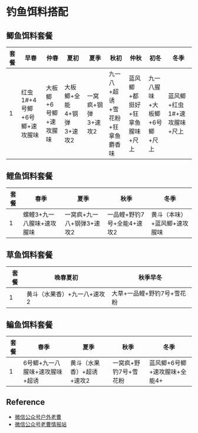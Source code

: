 # 钓鱼饵料搭配
## 鲫鱼饵料套餐
套餐|早春|仲春|夏初|夏季|秋初|仲秋|初冬|冬季
--------|--------|--------|--------|--------|--------|--------|--------|--------
1|红虫1#+4号鲫+6号鲫+速攻腥味|大板鲫+6号鲫+速攻腥味|大板鲫+全能4+钢弹3+速攻2|一窝疯+钢弹3+速攻2|九一八+超诱+雪花粉+狂拿鱼麝香味|蓝风鲫+都挺好+狂拿鱼腥味+尺上|九一八腥味+大板鲫+6号鲫+尺上|蓝风鲫+红虫1#+速攻腥味+尺上
## 鲤鱼饵料套餐
套餐|春季|夏季|秋季|冬季
--------|--------|--------|--------|--------
1|螺鲤3+九一八腥味+速攻腥味|一窝疯+九一八+钢弹3+速攻2|一品鲤+野钓7号+全能4+速攻2|黄斗（本味）+蓝风鲫+速攻腥味
## 草鱼饵料套餐
套餐|晚春夏初|秋季早冬
--------|--------|--------
1|黄斗（水果香）+九一八+速攻2|大草+一品鲤+野钓7号+雪花粉
## 鳊鱼饵料套餐
套餐|春季|夏季|秋季|冬季
--------|--------|--------|--------|--------
1|6号鲫+九一八腥味+速攻腥味+超诱|黄斗（水果香）+超诱+速攻2|一窝疯+野钓7号+雪花粉|蓝风鲫+6号鲫+速攻腥味+全能4+


## Reference
- [微信公众号户外老曹](饵料配方)
- [微信公众号老曹情报站](饵料配方)